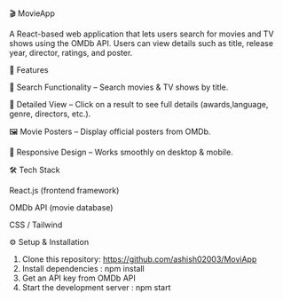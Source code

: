 
🎬 MovieApp

A React-based web application that lets users search for movies and TV shows using the OMDb API. Users can view details such as title, release year, director, ratings, and poster.

🚀 Features

🔎 Search Functionality – Search movies & TV shows by title.

📄 Detailed View – Click on a result to see full details (awards,language, genre, directors, etc.).

🖼️ Movie Posters – Display official posters from OMDb.

📱 Responsive Design – Works smoothly on desktop & mobile.

🛠️ Tech Stack

React.js (frontend framework)

OMDb API (movie database)

CSS / Tailwind 

⚙️ Setup & Installation

1. Clone this repository: https://github.com/ashish02003/MoviApp
2. Install dependencies : npm install
3. Get an API key from OMDb API
4. Start the development server : npm start
  
